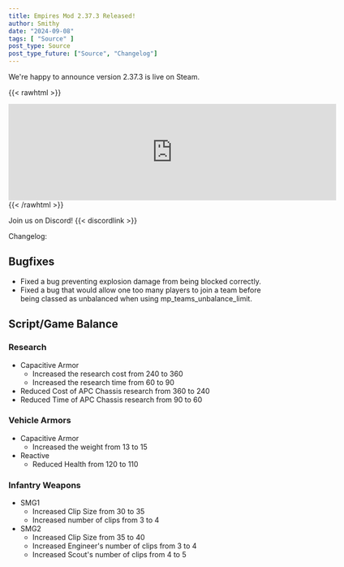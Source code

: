 ```yaml
---
title: Empires Mod 2.37.3 Released!
author: Smithy
date: "2024-09-08"
tags: [ "Source" ]
post_type: Source
post_type_future: ["Source", "Changelog"]
---
```



We're happy to announce version 2.37.3 is live on Steam.

{{< rawhtml >}}
<iframe src="https://store.steampowered.com/widget/17740/" frameborder="0" width="646" height="190"></iframe>
{{< /rawhtml >}}

Join us on Discord! {{< discordlink >}}

Changelog:
## Bugfixes
- Fixed a bug preventing explosion damage from being blocked correctly.
- Fixed a bug that would allow one too many players to join a team before being classed as unbalanced when using mp_teams_unbalance_limit.

## Script/Game Balance
### Research
- Capacitive Armor
	- Increased the research cost from 240 to 360
	- Increased the research time from 60 to 90
- Reduced Cost of APC Chassis research from 360 to 240
- Reduced Time of APC Chassis research from 90 to 60
### Vehicle Armors
- Capacitive Armor
	- Increased the weight from 13 to 15
- Reactive
	- Reduced Health from 120 to 110
### Infantry Weapons
- SMG1
	- Increased Clip Size from 30 to 35
	- Increased number of clips from 3 to 4
- SMG2
	- Increased Clip Size from 35 to 40
	- Increased Engineer's number of clips from 3 to 4
	- Increased Scout's number of clips from 4 to 5


